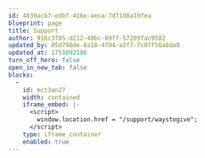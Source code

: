 ```yaml
---
id: 4830acb7-edbf-416e-aeca-7d71d8a19fea
blueprint: page
title: Support
author: 916c3785-d212-40bc-89ff-572097ac9582
updated_by: 05d798de-8a18-4794-a3f7-7c07f56a8da9
updated_at: 1751892106
turn_off_hero: false
open_in_new_tab: false
blocks:
  -
    id: mct3an27
    width: contained
    iframe_embed: |-
      <script>
        window.location.href = "/support/waystogive";
      </script>
    type: iframe_container
    enabled: true
---
```

